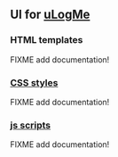 ## UI for [uLogMe](..)
### HTML templates
FIXME add documentation!

### [CSS styles](css/)
FIXME add documentation!

### [js scripts](js/)
FIXME add documentation!
